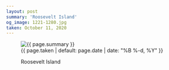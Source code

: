 ```yaml
---
layout: post
summary: 'Roosevelt Island'
og_image: 1221-1280.jpg
taken: October 11, 2020
---
```


<figure class="post" data-src="{{ site.assets_url }}/{{ page.og_image }}">
<img alt="{{ page.summary }}" sizes="(min-width: 700px) 50vw, calc(100vw - 2rem)" src="{{ site.assets_url }}/1221-640.jpg" srcset="{{ site.assets_url }}/1221-320.jpg 320w, {{ site.assets_url }}/1221-640.jpg 640w, {{ site.assets_url }}/1221-960.jpg 960w, {{ site.assets_url }}/1221-1280.jpg 1280w"/>
<figcaption>
<time>{{ page.taken | default: page.date | date: "%B %-d, %Y" }}</time>
<p>Roosevelt Island</p>
</figcaption>
</figure>
